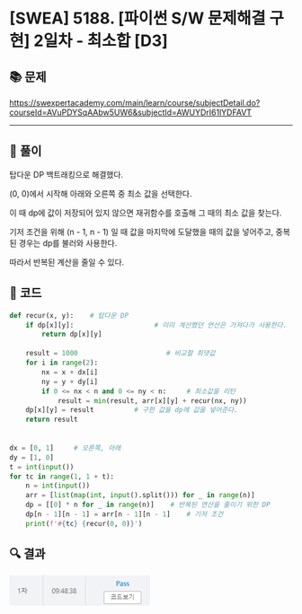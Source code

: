 # [SWEA] 5188. [파이썬 S/W 문제해결 구현] 2일차 - 최소합 [D3]

## 📚 문제

https://swexpertacademy.com/main/learn/course/subjectDetail.do?courseId=AVuPDYSqAAbw5UW6&subjectId=AWUYDrI61lYDFAVT

---

## 📖 풀이

탑다운 DP 백트래킹으로 해결했다.

(0, 0)에서 시작해 아래와 오른쪽 중 최소 값을 선택한다.

이 때 dp에 값이 저장되어 있지 않으면 재귀함수를 호출해 그 때의 최소 값을 찾는다.

기저 조건을 위해 (n - 1, n - 1) 일 때 값을 마지막에 도달했을 때의 값을 넣어주고, 중복된 경우는 dp를 불러와 사용한다.

따라서 반복된 계산을 줄일 수 있다.

## 📒 코드

```python
def recur(x, y):    # 탑다운 DP
    if dp[x][y]:                    # 이미 계산했던 연산은 가져다가 사용한다.
        return dp[x][y]

    result = 1000                      # 비교할 최댓값
    for i in range(2):
        nx = x + dx[i]
        ny = y + dy[i]
        if 0 <= nx < n and 0 <= ny < n:     # 최소값을 리턴
            result = min(result, arr[x][y] + recur(nx, ny))
    dp[x][y] = result          # 구한 값을 dp에 값을 넣어준다.
    return result


dx = [0, 1]     # 오른쪽, 아래
dy = [1, 0]
t = int(input())
for tc in range(1, 1 + t):
    n = int(input())
    arr = [list(map(int, input().split())) for _ in range(n)]
    dp = [[0] * n for _ in range(n)]    # 반복된 연산을 줄이기 위한 DP
    dp[n - 1][n - 1] = arr[n - 1][n - 1]    # 기저 조건
    print(f'#{tc} {recur(0, 0)}')
```

## 🔍 결과

![image-20220329140542800](README.assets/image-20220329140542800.png)